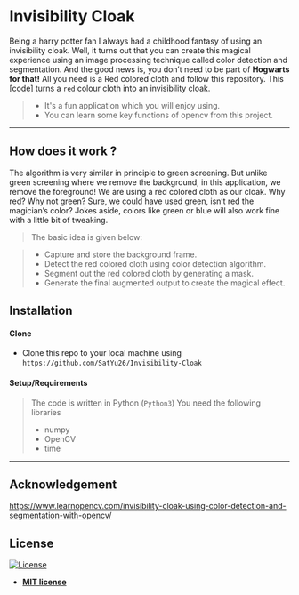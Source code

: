 # Invisibility Cloak


Being a harry potter fan I always had a childhood fantasy of using an invisibility cloak. Well, it turns out that you can create this magical experience using an image processing technique called color detection and segmentation. And the good news is, you don’t need to be part of **Hogwarts for that!** All you need is a Red colored cloth and follow this repository.
This [code] turns a `red` colour cloth into an invisibility cloak.

>- It's a fun application which you will enjoy using.
>- You can learn some key functions of opencv from this project. 

---
## How does it work ?

The algorithm is very similar in principle to green screening. But unlike green screening where we remove the background, in this application, we remove the foreground!
We are using a red colored cloth as our cloak. Why red? Why not green? Sure, we could have used green, isn’t red the magician’s color? Jokes aside, colors like green or blue will also work fine with a little bit of tweaking.

> The basic idea is given below:

> - Capture and store the background frame.
> - Detect the red colored cloth using color detection algorithm.
> - Segment out the red colored cloth by generating a mask.
> - Generate the final augmented output to create the magical effect.


## Installation

#### Clone

- Clone this repo to your local machine using `https://github.com/SatYu26/Invisibility-Cloak`

#### Setup/Requirements

> The code is written in Python (`Python3`)
> You need the following libraries
> - numpy
> - OpenCV
> - time
---

## Acknowledgement

https://www.learnopencv.com/invisibility-cloak-using-color-detection-and-segmentation-with-opencv/

## License

[![License](http://img.shields.io/:license-mit-blue.svg?style=flat-square)](http://badges.mit-license.org)

- **[MIT license](http://opensource.org/licenses/mit-license.php)**
